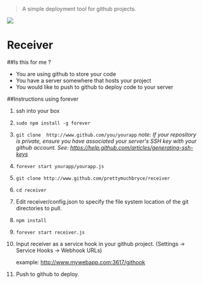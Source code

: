 > A simple deployment tool for github projects.


![](http://i.imgur.com/3D1ou4b.jpg)

# Receiver

##Is this for me ?
- You are using github to store your code
- You have a server somewhere that hosts your project
- You would like to push to github to deploy code to your server

##Instructions using forever

1. ssh into your box

2. `sudo npm install -g forever`

3. `git clone  http://www.github.com/you/yourapp`
	_note: If your repository is private, ensure you have associated your server's SSH key with your github account. See: https://help.github.com/articles/generating-ssh-keys_

4. `forever start yourapp/yourapp.js`

5. `git clone http://www.github.com/prettymuchbryce/receiver`

6. `cd receiver`

7. Edit receiver/config.json to specify the file system location of the git directories to pull.

8. `npm install`

9. `forever start receiver.js`

10. Input receiver as a service hook in your github project. (Settings -> Service Hooks -> Webhook URLs)

	example: http://www.mywebapp.com:3617/githook


11. Push to github to deploy.
